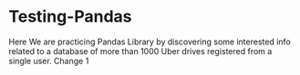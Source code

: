 # Testing-Pandas
Here We are practicing Pandas Library by discovering some interested info related to a database of more than 1000 Uber drives registered from a single user. 
Change 1
